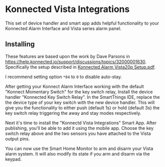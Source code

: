# Konnected Vista Integrations

This set of device handler and smart app adds helpful functionality to your Konnected Alarm Interface and Vista series alarm panel.

## Installing

These features are based upon the work by Dave Parsons in https://help.konnected.io/support/discussions/topics/32000001630. Specifically the setup described in [Konnected Alarm Vista20p Setup.pdf](https://help.konnected.io/helpdesk/attachments/32004430083).

I recommend setting option `*84` to `0` to disable auto-stay.

After getting your Konnect Alarm Interface working with the default "Konnect Momentary Switch" for the key switch relay, Install the device handler "Konnected Key Switch Relay". In the SmartThings IDE, replace the the device type of your key switch with the  new device handler. This will give you the functionality to either push (default 1s) or hold (default 3s) the key switch relay triggering the away and stay modes respectively.

Next it's time to install the "Konnectd Vista Integrations" Smart App. After publishing, you'll be able to add it using the mobile app. Choose the key switch relay above and the two sensors you have attached to the Vista output pins.

You can now use the Smart Home Monitor to arm and disarm your Vista alarm system. It will also modify its state if you arm and disarm via the keypad.
